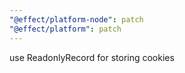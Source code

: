 ```yaml
---
"@effect/platform-node": patch
"@effect/platform": patch
---
```


use ReadonlyRecord for storing cookies
